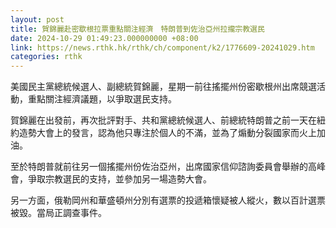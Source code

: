 ```yaml
---
layout: post
title: 賀錦麗赴密歇根拉票重點關注經濟　特朗普到佐治亞州拉攏宗教選民
date: 2024-10-29 01:49:23.000000000 +08:00
link: https://news.rthk.hk/rthk/ch/component/k2/1776609-20241029.htm
categories: rthk
---
```


美國民主黨總統候選人、副總統賀錦麗，星期一前往搖擺州份密歇根州出席競選活動，重點關注經濟議題，以爭取選民支持。

賀錦麗在出發前，再次批評對手、共和黨總統候選人、前總統特朗普之前一天在紐約造勢大會上的發言，認為他只專注於個人的不滿，並為了煽動分裂國家而火上加油。

至於特朗普就前往另一個搖擺州份佐治亞州，出席國家信仰諮詢委員會舉辦的高峰會，爭取宗教選民的支持，並參加另一場造勢大會。

另一方面，俄勒岡州和華盛頓州分別有選票的投遞箱懷疑被人縱火，數以百計選票被毀。當局正調查事件。

